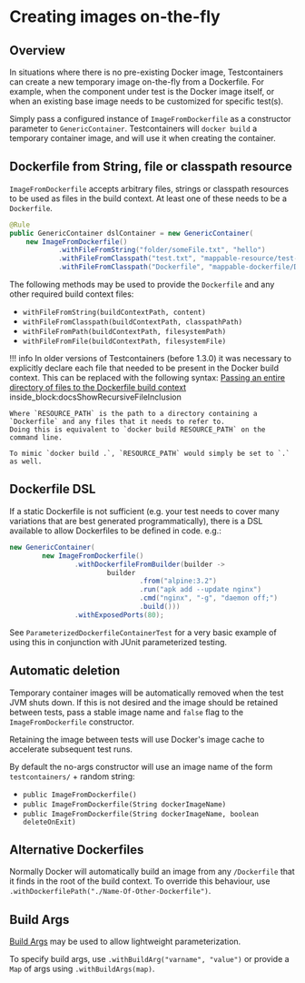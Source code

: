# Creating images on-the-fly

## Overview

In situations where there is no pre-existing Docker image, Testcontainers can create a new temporary image on-the-fly
from a Dockerfile. For example, when the component under test is the Docker image itself, or when an existing base
image needs to be customized for specific test(s).

Simply pass a configured instance of `ImageFromDockerfile` as a constructor parameter to `GenericContainer`.
Testcontainers will `docker build` a temporary container image, and will use it when creating the container.

## Dockerfile from String, file or classpath resource

`ImageFromDockerfile` accepts arbitrary files, strings or classpath resources to be used as files in the build context.
At least one of these needs to be a `Dockerfile`.
```java
@Rule
public GenericContainer dslContainer = new GenericContainer(
    new ImageFromDockerfile()
            .withFileFromString("folder/someFile.txt", "hello")
            .withFileFromClasspath("test.txt", "mappable-resource/test-resource.txt")
            .withFileFromClasspath("Dockerfile", "mappable-dockerfile/Dockerfile"))
```

The following methods may be used to provide the `Dockerfile` and any other required build context files:

* `withFileFromString(buildContextPath, content)`
* `withFileFromClasspath(buildContextPath, classpathPath)`
* `withFileFromPath(buildContextPath, filesystemPath)`
* `withFileFromFile(buildContextPath, filesystemFile)`

!!! info
    In older versions of Testcontainers (before 1.3.0) it was necessary to explicitly declare each file that needed to 
    be present in the Docker build context.
    This can be replaced with the following syntax:
    <!--codeinclude--> 
    [Passing an entire directory of files to the Dockerfile build context](../../core/src/test/java/org/testcontainers/images/builder/DockerfileBuildTest.java) inside_block:docsShowRecursiveFileInclusion
    <!--/codeinclude-->
    
    Where `RESOURCE_PATH` is the path to a directory containing a `Dockerfile` and any files that it needs to refer to.
    Doing this is equivalent to `docker build RESOURCE_PATH` on the command line.
    
    To mimic `docker build .`, `RESOURCE_PATH` would simply be set to `.` as well.

## Dockerfile DSL

If a static Dockerfile is not sufficient (e.g. your test needs to cover many variations that are best generated
programmatically), there is a DSL available to allow Dockerfiles to be defined in code. e.g.:
```java
new GenericContainer(
        new ImageFromDockerfile()
                .withDockerfileFromBuilder(builder ->
                        builder
                                .from("alpine:3.2")
                                .run("apk add --update nginx")
                                .cmd("nginx", "-g", "daemon off;")
                                .build()))
                .withExposedPorts(80);
```

See `ParameterizedDockerfileContainerTest` for a very basic example of using this in conjunction with JUnit
parameterized testing.

## Automatic deletion

Temporary container images will be automatically removed when the test JVM shuts down. If this is not desired and
the image should be retained between tests, pass a stable image name and `false` flag to the `ImageFromDockerfile`
constructor.

Retaining the image between tests will use Docker's image cache to accelerate subsequent test runs.

By default the no-args constructor will use an image name of the form `testcontainers/` + random string:

* `public ImageFromDockerfile()`
* `public ImageFromDockerfile(String dockerImageName)`
* `public ImageFromDockerfile(String dockerImageName, boolean deleteOnExit)`

## Alternative Dockerfiles

Normally Docker will automatically build an image from any `/Dockerfile` that it finds in the root of the build context.
To override this behaviour, use `.withDockerfilePath("./Name-Of-Other-Dockerfile")`.

## Build Args

[Build Args](https://docs.docker.com/engine/reference/builder/#arg) may be used to allow lightweight parameterization.

To specify build args, use `.withBuildArg("varname", "value")` or provide a `Map` of args using `.withBuildArgs(map)`.
